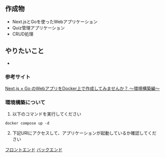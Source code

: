 ## 作成物
- Next.jsとGoを使ったWebアプリケーション
- Quiz管理アプリケーション
 - CRUD処理

## やりたいこと
- 

### 参考サイト
[Next.js × Go のWebアプリをDocker上で作成してみませんか？ 〜環境構築編〜](https://qiita.com/takakou/items/a01af0515f49e90bd05c)

### 環境構築について
1. 以下のコマンドを実行してください
```
docker compose up -d
```
2. 下記URlにアクセスして、アプリケーションが起動しているか確認してください

[フロントエンド](http://localhost:3000)
[バックエンド](http://localhost:8080)

